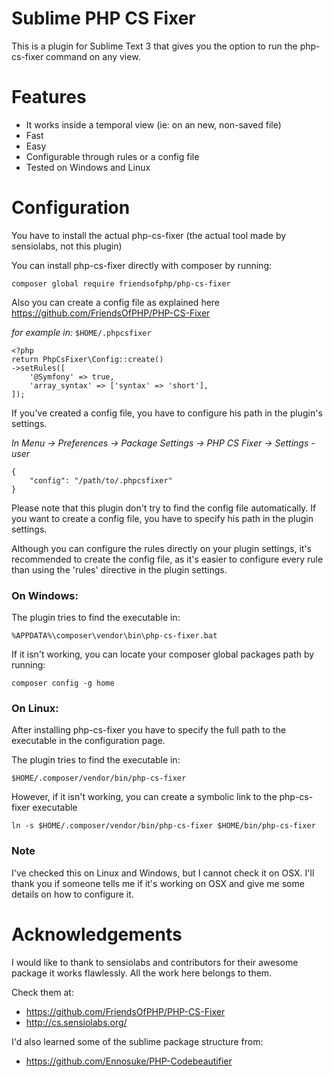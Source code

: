 # Sublime PHP CS Fixer
This is a plugin for Sublime Text 3 that gives you the option to run
the php-cs-fixer command on any view.

# Features

* It works inside a temporal view (ie: on an new, non-saved file)
* Fast
* Easy
* Configurable through rules or a config file
* Tested on Windows and Linux 

# Configuration

You have to install the actual php-cs-fixer (the actual tool made by sensiolabs, not this plugin)

You can install php-cs-fixer directly with composer by running:

    composer global require friendsofphp/php-cs-fixer

Also you can create a config file as explained here https://github.com/FriendsOfPHP/PHP-CS-Fixer

*for example in:* `$HOME/.phpcsfixer`

    <?php     
    return PhpCsFixer\Config::create()
    ->setRules([
        '@Symfony' => true,
        'array_syntax' => ['syntax' => 'short'],
    ]);
    
If you've created a config file, you have to configure his path in the plugin's settings.

*In Menu -> Preferences -> Package Settings -> PHP CS Fixer -> Settings - user*
    
    {
        "config": "/path/to/.phpcsfixer"
    }

Please note that this plugin don't try to find the config file automatically. If you want to create a config file, you have to specify his path in the plugin settings.

Although you can configure the rules directly on your plugin settings, it's recommended to create the config file, as it's easier to configure every rule than using the 'rules' directive in the plugin settings.

### On Windows:

The plugin tries to find the executable in: 

    %APPDATA%\composer\vendor\bin\php-cs-fixer.bat 

If it isn't working, you can locate your composer global packages path by running:

    composer config -g home

### On Linux:

After installing php-cs-fixer you have to specify the full path to the
executable in the configuration page.

The plugin tries to find the executable in: 

    $HOME/.composer/vendor/bin/php-cs-fixer

However, if it isn't working, you can create a symbolic link to the php-cs-fixer executable

    ln -s $HOME/.composer/vendor/bin/php-cs-fixer $HOME/bin/php-cs-fixer

### Note

I've checked this on Linux and Windows, but I cannot check it on OSX.
I'll thank you if someone tells me if it's working on OSX and give me
some details on how to configure it.

# Acknowledgements

I would like to thank to sensiolabs and contributors for their awesome package
it works flawlessly. All the work here belongs to them.

Check them at:

* https://github.com/FriendsOfPHP/PHP-CS-Fixer
* http://cs.sensiolabs.org/

I'd also learned some of the sublime package structure from:

* https://github.com/Ennosuke/PHP-Codebeautifier
